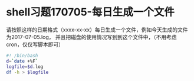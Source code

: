 # shell习题170705-每日生成一个文件

请按照这样的日期格式（xxxx-xx-xx）每日生成一个文件，例如今天生成的文件为2017-07-05.log， 并且把磁盘的使用情况写到到这个文件中，（不用考虑cron，仅仅写脚本即可）

```bash
#! /bin/bash
d=`date +%F`
logfile=$d.log
df -h > $logfile
```



